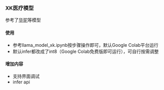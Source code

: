 ### XK医疗模型

参考了[华驼](https://github.com/SCIR-HI/Huatuo-Llama-Med-Chinese/)等模型


#### 使用

- 参考llama_model_xk.ipynb按步骤操作即可，默认Google Colab平台运行
- 默认infer都改成了int8（Google Colab免费版即可运行），可自行按需调整


#### 增加内容
- 支持界面调试
- infer api